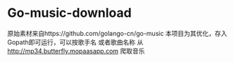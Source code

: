 # Go-music-download
原始素材来自https://github.com/golango-cn/go-music 
本项目为其优化，存入Gopath即可运行，可以按歌手名 或者歌曲名称 从 http://mp34.butterfly.mopaasapp.com 爬取音乐
